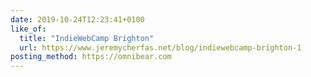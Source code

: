 ```yaml
---
date: 2019-10-24T12:23:41+0100
like_of:
  title: "IndieWebCamp Brighton"
  url: https://www.jeremycherfas.net/blog/indiewebcamp-brighton-1
posting_method: https://omnibear.com
---
```

